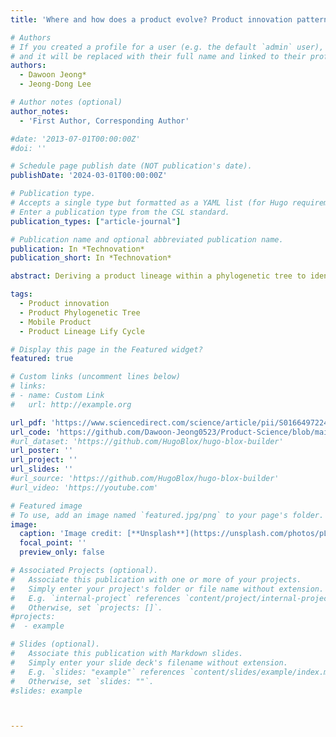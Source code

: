 ```yaml
---
title: 'Where and how does a product evolve? Product innovation pattern in product lineage'

# Authors
# If you created a profile for a user (e.g. the default `admin` user), write the username (folder name) here
# and it will be replaced with their full name and linked to their profile.
authors:
  - Dawoon Jeong*
  - Jeong-Dong Lee

# Author notes (optional)
author_notes:
  - 'First Author, Corresponding Author'

#date: '2013-07-01T00:00:00Z'
#doi: ''

# Schedule page publish date (NOT publication's date).
publishDate: '2024-03-01T00:00:00Z'

# Publication type.
# Accepts a single type but formatted as a YAML list (for Hugo requirements).
# Enter a publication type from the CSL standard.
publication_types: ["article-journal"]

# Publication name and optional abbreviated publication name.
publication: In *Technovation*
publication_short: In *Technovation*

abstract: Deriving a product lineage within a phylogenetic tree to identify the product development trajectory and quantitatively measure innovativeness by measuring the average information content of the product's technical characteristics. The cyclical pattern of changes in the innovativeness in product lineage was modeled, referred to as the product lineage life cycle (PLLC) model

tags:
  - Product innovation
  - Product Phylogenetic Tree
  - Mobile Product
  - Product Lineage Lify Cycle

# Display this page in the Featured widget?
featured: true

# Custom links (uncomment lines below)
# links:
# - name: Custom Link
#   url: http://example.org

url_pdf: 'https://www.sciencedirect.com/science/article/pii/S0166497224000087'
url_code: 'https://github.com/Dawoon-Jeong0523/Product-Science/blob/main/Product_Lineage_Life_Cycle.ipynb'
#url_dataset: 'https://github.com/HugoBlox/hugo-blox-builder'
url_poster: ''
url_project: ''
url_slides: ''
#url_source: 'https://github.com/HugoBlox/hugo-blox-builder'
#url_video: 'https://youtube.com'

# Featured image
# To use, add an image named `featured.jpg/png` to your page's folder.
image:
  caption: 'Image credit: [**Unsplash**](https://unsplash.com/photos/pLCdAaMFLTE)'
  focal_point: ''
  preview_only: false

# Associated Projects (optional).
#   Associate this publication with one or more of your projects.
#   Simply enter your project's folder or file name without extension.
#   E.g. `internal-project` references `content/project/internal-project/index.md`.
#   Otherwise, set `projects: []`.
#projects:
#  - example

# Slides (optional).
#   Associate this publication with Markdown slides.
#   Simply enter your slide deck's filename without extension.
#   E.g. `slides: "example"` references `content/slides/example/index.md`.
#   Otherwise, set `slides: ""`.
#slides: example



---
```


